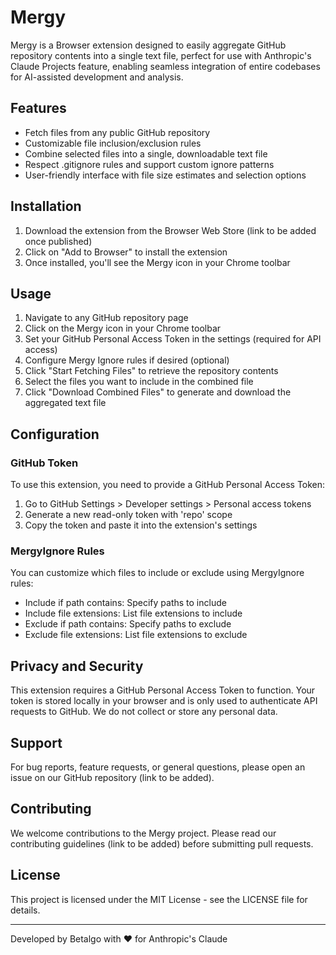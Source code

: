 # Mergy

Mergy is a Browser extension designed to easily aggregate GitHub repository contents into a single text file, perfect for use with Anthropic's Claude Projects feature, enabling seamless integration of entire codebases for AI-assisted development and analysis.

## Features

- Fetch files from any public GitHub repository
- Customizable file inclusion/exclusion rules
- Combine selected files into a single, downloadable text file
- Respect .gitignore rules and support custom ignore patterns
- User-friendly interface with file size estimates and selection options

## Installation

1. Download the extension from the Browser Web Store (link to be added once published)
2. Click on "Add to Browser" to install the extension
3. Once installed, you'll see the Mergy icon in your Chrome toolbar

## Usage

1. Navigate to any GitHub repository page
2. Click on the Mergy icon in your Chrome toolbar
3. Set your GitHub Personal Access Token in the settings (required for API access)
4. Configure Mergy Ignore rules if desired (optional)
5. Click "Start Fetching Files" to retrieve the repository contents
6. Select the files you want to include in the combined file
7. Click "Download Combined Files" to generate and download the aggregated text file

## Configuration

### GitHub Token

To use this extension, you need to provide a GitHub Personal Access Token:

1. Go to GitHub Settings > Developer settings > Personal access tokens
2. Generate a new read-only token with 'repo' scope
3. Copy the token and paste it into the extension's settings

### MergyIgnore Rules

You can customize which files to include or exclude using MergyIgnore rules:

- Include if path contains: Specify paths to include
- Include file extensions: List file extensions to include
- Exclude if path contains: Specify paths to exclude
- Exclude file extensions: List file extensions to exclude

## Privacy and Security

This extension requires a GitHub Personal Access Token to function. Your token is stored locally in your browser and is only used to authenticate API requests to GitHub. We do not collect or store any personal data.

## Support

For bug reports, feature requests, or general questions, please open an issue on our GitHub repository (link to be added).

## Contributing

We welcome contributions to the Mergy project. Please read our contributing guidelines (link to be added) before submitting pull requests.

## License

This project is licensed under the MIT License - see the LICENSE file for details.

---

Developed by Betalgo with ❤️ for Anthropic's Claude